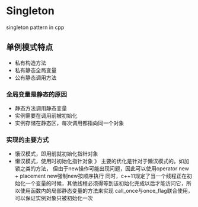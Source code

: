 # Singleton
singleton pattern in cpp
## 单例模式特点
- 私有构造方法
- 私有静态全局变量
- 公有静态调用方法
### 全局变量是静态的原因
- 静态方法调用静态变量
- 实例需要在调用前被初始化
- 实例存储在静态区，每次调用都指向同一个对象

### 实现的主要方式
- 饿汉模式，即用前就初始化指针对象
- 懒汉模式，使用时初始化指针对象
》 主要的优化是针对于懒汉模式的。如加锁之类的方法，
	但由于new操作可能出现问题，因此可以使用operator new + placement new强制new按顺序执行
	同时，c++11规定了当一个线程正在初始化一个变量的时候，其他线程必须得等到该初始化完成以后才能访问它，所以使用函数内的局部静态变量的方法来实现
	call_once与once_flag联合使用，可以保证实例对象只被初始化一次